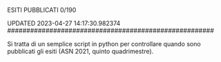 ESITI PUBBLICATI 0/190 

UPDATED 2023-04-27 14:17:30.982374
######################################################

Si tratta di un semplice script in python per controllare quando sono pubblicati gli esiti (ASN 2021, quinto quadrimestre).

